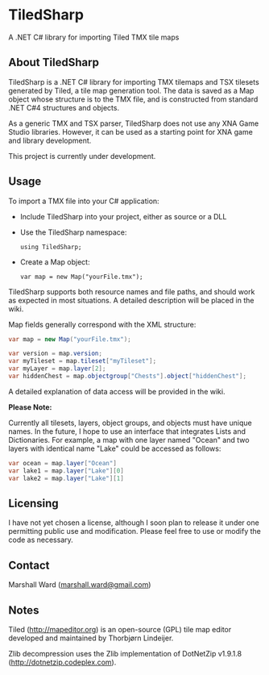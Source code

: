 TiledSharp
==========
A .NET C# library for importing Tiled TMX tile maps

About TiledSharp
----------------
TiledSharp is a .NET C# library for importing TMX tilemaps and TSX tilesets
generated by Tiled, a tile map generation tool. The data is saved as a Map
object whose structure is to the TMX file, and is constructed from standard
.NET C#4 structures and objects.

As a generic TMX and TSX parser, TiledSharp does not use any XNA Game Studio
libraries. However, it can be used as a starting point for XNA game and library
development.

This project is currently under development.

Usage
-----
To import a TMX file into your C# application:

- Include TiledSharp into your project, either as source or a DLL
- Use the TiledSharp namespace:

  `using TiledSharp;`

- Create a Map object:

  `var map = new Map("yourFile.tmx");`

TiledSharp supports both resource names and file paths, and should work as
expected in most situations. A detailed description will be placed in the wiki.

Map fields generally correspond with the XML structure:

```csharp
var map = new Map("yourFile.tmx");

var version = map.version;
var myTileset = map.tileset["myTileset"];
var myLayer = map.layer[2];
var hiddenChest = map.objectgroup["Chests"].object["hiddenChest"];
```

A detailed explanation of data access will be provided in the wiki.

__Please Note:__

Currently all tilesets, layers, object groups, and objects must have
unique names. In the future, I hope to use an interface that integrates Lists
and Dictionaries. For example, a map with one layer named "Ocean" and two
layers with identical name "Lake" could be accessed as follows:

```csharp
var ocean = map.layer["Ocean"]
var lake1 = map.layer["Lake"][0]
var lake2 = map.layer["Lake"][1]
```

Licensing
---------
I have not yet chosen a license, although I soon plan to release it under
one permitting public use and modification. Please feel free to use or modify
the code as necessary.

Contact
-------
Marshall Ward (<marshall.ward@gmail.com>)

Notes
-----
Tiled (<http://mapeditor.org>) is an open-source (GPL) tile map editor
developed and maintained by Thorbjørn Lindeijer.

Zlib decompression uses the Zlib implementation of DotNetZip v1.9.1.8
(<http://dotnetzip.codeplex.com>).
